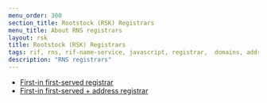 ```yaml
---
menu_order: 300
section_title: Rootstock (RSK) Registrars
menu_title: About RNS registrars
layout: rsk
title: Rootstock (RSK) Registrars
tags: rif, rns, rif-name-service, javascript, registrar,  domains, address, integrate, resolver, node, sdk, libraries, infrastructure, protocols, mvp, design, rbtc, defi, decentralized, quick-start, guides, tutorial, networks, dapps, tools, rootstock, rsk, ethereum, smart-contracts, install, get-started, how-to, mainnet, testnet, contracts, wallets, web3, crypto
description: "RNS registrars"
---
```


- [First-in first-served registrar](fifs)
- [First-in first-served + address registrar](fifsaddr)

